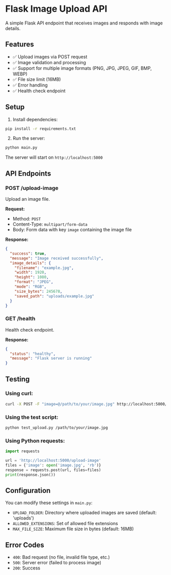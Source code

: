 # Flask Image Upload API

A simple Flask API endpoint that receives images and responds with image details.

## Features

- ✅ Upload images via POST request
- ✅ Image validation and processing
- ✅ Support for multiple image formats (PNG, JPG, JPEG, GIF, BMP, WEBP)
- ✅ File size limit (16MB)
- ✅ Error handling
- ✅ Health check endpoint

## Setup

1. Install dependencies:
```bash
pip install -r requirements.txt
```

2. Run the server:
```bash
python main.py
```

The server will start on `http://localhost:5000`

## API Endpoints

### POST /upload-image
Upload an image file.

**Request:**
- Method: `POST`
- Content-Type: `multipart/form-data`
- Body: Form data with key `image` containing the image file

**Response:**
```json
{
  "success": true,
  "message": "Image received successfully",
  "image_details": {
    "filename": "example.jpg",
    "width": 1920,
    "height": 1080,
    "format": "JPEG",
    "mode": "RGB",
    "size_bytes": 245678,
    "saved_path": "uploads/example.jpg"
  }
}
```

### GET /health
Health check endpoint.

**Response:**
```json
{
  "status": "healthy",
  "message": "Flask server is running"
}
```

## Testing

### Using curl:
```bash
curl -X POST -F "image=@/path/to/your/image.jpg" http://localhost:5000/upload-image
```

### Using the test script:
```bash
python test_upload.py /path/to/your/image.jpg
```

### Using Python requests:
```python
import requests

url = 'http://localhost:5000/upload-image'
files = {'image': open('image.jpg', 'rb')}
response = requests.post(url, files=files)
print(response.json())
```

## Configuration

You can modify these settings in `main.py`:

- `UPLOAD_FOLDER`: Directory where uploaded images are saved (default: 'uploads')
- `ALLOWED_EXTENSIONS`: Set of allowed file extensions
- `MAX_FILE_SIZE`: Maximum file size in bytes (default: 16MB)

## Error Codes

- `400`: Bad request (no file, invalid file type, etc.)
- `500`: Server error (failed to process image)
- `200`: Success

